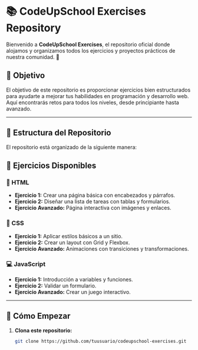 # 📚 CodeUpSchool Exercises Repository

Bienvenido a **CodeUpSchool Exercises**, el repositorio oficial donde alojamos y organizamos todos los ejercicios y proyectos prácticos de nuestra comunidad. 🚀

## 🎯 Objetivo

El objetivo de este repositorio es proporcionar ejercicios bien estructurados para ayudarte a mejorar tus habilidades en programación y desarrollo web. Aquí encontrarás retos para todos los niveles, desde principiante hasta avanzado.

---

## 📂 Estructura del Repositorio

El repositorio está organizado de la siguiente manera:

## 📖 Ejercicios Disponibles

### 📝 HTML
- **Ejercicio 1:** Crear una página básica con encabezados y párrafos.
- **Ejercicio 2:** Diseñar una lista de tareas con tablas y formularios.
- **Ejercicio Avanzado:** Página interactiva con imágenes y enlaces.

### 🎨 CSS
- **Ejercicio 1:** Aplicar estilos básicos a un sitio.
- **Ejercicio 2:** Crear un layout con Grid y Flexbox.
- **Ejercicio Avanzado:** Animaciones con transiciones y transformaciones.

### 💻 JavaScript
- **Ejercicio 1:** Introducción a variables y funciones.
- **Ejercicio 2:** Validar un formulario.
- **Ejercicio Avanzado:** Crear un juego interactivo.

---

## 🚀 Cómo Empezar

1. **Clona este repositorio:**
   ```bash
   git clone https://github.com/tuusuario/codeupschool-exercises.git

